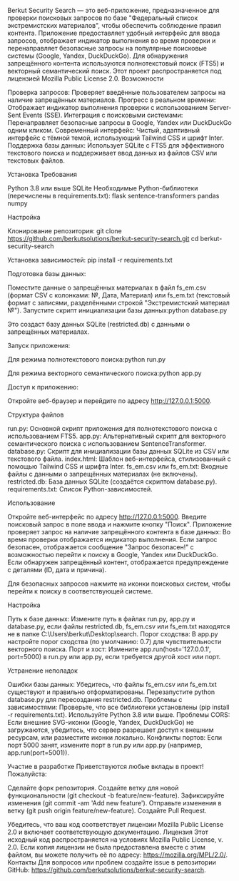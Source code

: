 Berkut Security Search — это веб-приложение, предназначенное для проверки поисковых запросов по базе "Федеральный список экстремистских материалов", чтобы обеспечить соблюдение правил контента. Приложение предоставляет удобный интерфейс для ввода запросов, отображает индикатор выполнения во время проверки и перенаправляет безопасные запросы на популярные поисковые системы (Google, Yandex, DuckDuckGo). Для обнаружения запрещённого контента используются полнотекстовый поиск (FTS5) и векторный семантический поиск.
Этот проект распространяется под лицензией Mozilla Public License 2.0.
Возможности

Проверка запросов: Проверяет введённые пользователем запросы на наличие запрещённых материалов.
Прогресс в реальном времени: Отображает индикатор выполнения проверки с использованием Server-Sent Events (SSE).
Интеграция с поисковыми системами: Перенаправляет безопасные запросы в Google, Yandex или DuckDuckGo одним кликом.
Современный интерфейс: Чистый, адаптивный интерфейс с тёмной темой, использующий Tailwind CSS и шрифт Inter.
Поддержка базы данных: Использует SQLite с FTS5 для эффективного текстового поиска и поддерживает ввод данных из файлов CSV или текстовых файлов.

Установка
Требования

Python 3.8 или выше
SQLite
Необходимые Python-библиотеки (перечислены в requirements.txt):
flask
sentence-transformers
pandas
numpy



Настройка

Клонирование репозитория:
git clone https://github.com/berkutsolutions/berkut-security-search.git
cd berkut-security-search


Установка зависимостей:
pip install -r requirements.txt


Подготовка базы данных:

Поместите данные о запрещённых материалах в файл fs_em.csv (формат CSV с колонками: №, Дата, Материал) или fs_em.txt (текстовый формат с записями, разделёнными строкой "Экстремистский материал №").
Запустите скрипт инициализации базы данных:python database.py

Это создаст базу данных SQLite (restricted.db) с данными о запрещённых материалах.


Запуск приложения:

Для режима полнотекстового поиска:python run.py


Для режима векторного семантического поиска:python app.py




Доступ к приложению:

Откройте веб-браузер и перейдите по адресу http://127.0.0.1:5000.



Структура файлов

run.py: Основной скрипт приложения для полнотекстового поиска с использованием FTS5.
app.py: Альтернативный скрипт для векторного семантического поиска с использованием SentenceTransformer.
database.py: Скрипт для инициализации базы данных SQLite из CSV или текстового файла.
index.html: Шаблон веб-интерфейса, стилизованный с помощью Tailwind CSS и шрифта Inter.
fs_em.csv или fs_em.txt: Входные файлы с данными о запрещённых материалах (не включены).
restricted.db: База данных SQLite (создаётся скриптом database.py).
requirements.txt: Список Python-зависимостей.

Использование

Откройте веб-интерфейс по адресу http://127.0.0.1:5000.
Введите поисковый запрос в поле ввода и нажмите кнопку "Поиск".
Приложение проверяет запрос на наличие запрещённого контента в базе данных:
Во время проверки отображается индикатор выполнения.
Если запрос безопасен, отображается сообщение "Запрос безопасен!" с возможностью перейти к поиску в Google, Yandex или DuckDuckGo.
Если обнаружен запрещённый контент, отображается предупреждение с деталями (ID, дата и причина).


Для безопасных запросов нажмите на иконки поисковых систем, чтобы перейти к поиску в соответствующей системе.

Настройка

Путь к базе данных: Измените путь в файлах run.py, app.py и database.py, если файлы restricted.db, fs_em.csv или fs_em.txt находятся не в папке C:\Users\berkut\Desktop\search\.
Порог сходства: В app.py настройте порог сходства (по умолчанию: 0.7) для чувствительности векторного поиска.
Порт и хост: Измените app.run(host='127.0.0.1', port=5000) в run.py или app.py, если требуется другой хост или порт.

Устранение неполадок

Ошибки базы данных: Убедитесь, что файлы fs_em.csv или fs_em.txt существуют и правильно отформатированы. Перезапустите python database.py для пересоздания restricted.db.
Проблемы с зависимостями: Проверьте, что все библиотеки установлены (pip install -r requirements.txt). Используйте Python 3.8 или выше.
Проблемы CORS: Если внешние SVG-иконки (Google, Yandex, DuckDuckGo) не загружаются, убедитесь, что сервер разрешает доступ к внешним ресурсам, или разместите иконки локально.
Конфликты портов: Если порт 5000 занят, измените порт в run.py или app.py (например, app.run(port=5001)).

Участие в разработке
Приветствуются любые вклады в проект! Пожалуйста:

Сделайте форк репозитория.
Создайте ветку для новой функциональности (git checkout -b feature/new-feature).
Зафиксируйте изменения (git commit -am 'Add new feature').
Отправьте изменения в ветку (git push origin feature/new-feature).
Создайте Pull Request.

Убедитесь, что ваш код соответствует лицензии Mozilla Public License 2.0 и включает соответствующую документацию.
Лицензия
Этот исходный код распространяется на условиях Mozilla Public License, v. 2.0. Если копия лицензии не была предоставлена вместе с этим файлом, вы можете получить её по адресу: https://mozilla.org/MPL/2.0/.
Контакты
Для вопросов или проблем создайте issue в репозитории GitHub: https://github.com/berkutsolutions/berkut-security-search.

